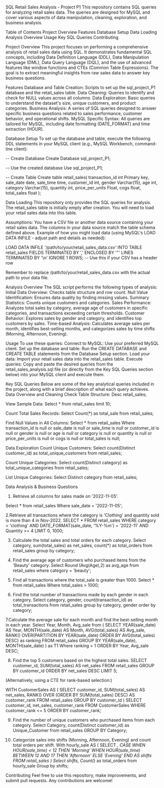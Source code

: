 SQL Retail Sales Analysis - Project P1
This repository contains SQL queries for analyzing retail sales data. The queries are designed for MySQL and cover various aspects of data manipulation, cleaning, exploration, and business analysis.

Table of Contents
Project Overview
Features
Database Setup
Data Loading
Analysis Overview
Usage
Key SQL Queries
Contributing

Project Overview
This project focuses on performing a comprehensive analysis of retail sales data using SQL. It demonstrates fundamental SQL concepts, including Data Definition Language (DDL), Data Manipulation Language (DML), Data Query Language (DQL), and the use of advanced features like window functions and CTEs (Common Table Expressions). The goal is to extract meaningful insights from raw sales data to answer key business questions.

Features
Database and Table Creation: Scripts to set up the sql_project_P1 database and the retail_sales table.
Data Cleaning: Queries to identify and check for NULL values across all columns.
Data Exploration: Basic queries to understand the dataset's size, unique customers, and product categories.
Business Analysis: A series of SQL queries designed to answer specific business questions related to sales performance, customer behavior, and operational shifts.
MySQL Specific Syntax: All queries are tailored for MySQL, including date formatting (DATE_FORMAT) and time extraction (HOUR).

Database Setup
To set up the database and table, execute the following DDL statements in your MySQL client (e.g., MySQL Workbench, command-line client):

-- Create Database
Create Database sql_project_P1;

-- Use the created database
Use sql_project_P1;

-- Create Table
Create table retail_sales(
    transaction_id int Primary key,
    sale_date date,
    sale_time time,
    customer_id int,
    gender Varchar(15),
    age int,
    category Varchar(15),
    quantity int,
    price_per_units Float,
    cogs float,
    total_sales float
);

Data Loading
This repository only provides the SQL queries for analysis. The retail_sales table is initially empty after creation. You will need to load your retail sales data into this table.

Assumptions:
You have a CSV file or another data source containing your retail sales data.
The columns in your data source match the table schema defined above.
Example of how you might load data (using MySQL's LOAD DATA INFILE - adjust path and details as needed):

LOAD DATA INFILE '/path/to/your/retail_sales_data.csv'
INTO TABLE retail_sales
FIELDS TERMINATED BY ','
ENCLOSED BY '"'
LINES TERMINATED BY '\n'
IGNORE 1 ROWS; -- Use this if your CSV has a header row

Remember to replace /path/to/your/retail_sales_data.csv with the actual path to your data file.

Analysis Overview
The SQL script performs the following types of analysis:
Initial Data Overview: Checks table structure and row count.
Null Value Identification: Ensures data quality by finding missing values.
Summary Statistics: Counts unique customers and categories.
Sales Performance: Analyzes total sales by category, average age of customers in specific categories, and transactions exceeding certain thresholds.
Customer Behavior: Explores sales by gender and category, and identifies top customers by sales.
Time-based Analysis: Calculates average sales per month, identifies best-selling months, and categorizes sales by time shifts (Morning, Afternoon, Evening).

Usage
To use these queries:
Connect to MySQL: Use your preferred MySQL client.
Set up the database and table: Run the CREATE DATABASE and CREATE TABLE statements from the Database Setup section.
Load your data: Import your retail sales data into the retail_sales table.
Execute queries: Copy and paste the desired queries from the retail_sales_analysis.sql file (or directly from the Key SQL Queries section below) into your MySQL client and execute them.

Key SQL Queries
Below are some of the key analytical queries included in the project, along with a brief description of what each query achieves.
Data Overview and Cleaning
Check Table Structure:
Desc retail_sales;

View Sample Data:
Select * from retail_sales limit 10;

Count Total Sales Records:
Select Count(*) as total_sale from retail_sales;

Find Null Values in All Columns:
Select * from retail_sales
Where
    transaction_id is null
    or sale_date is null
    or sale_time is null
    or customer_id is null
    or gender is null
    or age is null
    or category is null
    or quantity is null
    or price_per_units is null
    or cogs is null
    or total_sales is null;

Data Exploration
Count Unique Customers:
Select count(Distinct customer_id) as total_unique_customers from retail_sales;

Count Unique Categories:
Select count(Distinct category) as total_unique_categories from retail_sales;

List Unique Categories:
Select Distinct category from retail_sales;

Data Analysis & Business Questions
1. Retrieve all columns for sales made on '2022-11-05'.

Select * from retail_sales
Where sale_date = '2022-11-05';

2.Retrieve all transactions where the category is 'Clothing' and quantity sold is more than 4 in Nov-2022.
SELECT *
FROM retail_sales
WHERE category = 'clothing'
  AND DATE_FORMAT(sale_date, '%Y-%m') = '2022-11'
  AND Quantity >= 4
LIMIT 0, 1000;

3. Calculate the total sales and total orders for each category.
Select
    category,
    sum(total_sales) as net_sales,
    count(*) as total_orders
from retail_sales
group by category;

4. Find the average age of customers who purchased items from the 'Beauty' category.
Select
    Round (Avg(Age),2) as avg_age
from retail_sales
where category = 'beauty';

5. Find all transactions where the total_sale is greater than 1000.
Select * from retail_sales
Where total_sales > 1000;

6. Find the total number of transactions made by each gender in each category.
Select
    category,
    gender,
    count(transaction_id) as total_transactions
from retail_sales
group by
    category,
    gender
order by category;

7.Calculate the average sale for each month and find the best-selling month in each year.
Select Year, Month, Avg_sale
from (
    SELECT
        YEAR(sale_date) AS Year,
        MONTH(sale_date) AS Month,
        AVG(total_sales) AS Avg_sale,
        RANK() OVER(PARTITION BY YEAR(sale_date) ORDER BY AVG(total_sales) DESC) as ranking
    FROM
        retail_sales
    GROUP BY
        YEAR(sale_date), MONTH(sale_date)
) as T1
Where ranking = 1
ORDER BY Year, Avg_sale DESC;

8. Find the top 5 customers based on the highest total sales.
SELECT
    customer_id,
    SUM(total_sales) AS net_sales
FROM
    retail_sales
GROUP BY
    customer_id
ORDER BY
    net_sales DESC
LIMIT 5;

(Alternatively, using a CTE for rank-based selection:)

WITH CustomerSales AS (
    SELECT
        customer_id,
        SUM(total_sales) AS net_sales,
        RANK() OVER (ORDER BY SUM(total_sales) DESC) AS customer_rank
    FROM
        retail_sales
    GROUP BY
        customer_id
)
SELECT
    customer_id,
    net_sales,
    customer_rank
FROM
    CustomerSales
WHERE
    customer_rank <= 5
ORDER BY
    customer_rank;

9. Find the number of unique customers who purchased items from each category.
Select
    Category,
    count(Distinct customer_id) as Unique_Customer
from retail_sales
GROUP BY Category;

10. Categorize sales into shifts (Morning, Afternoon, Evening) and count total orders per shift.
With hourly_sale AS (
    SELECT
        *,
        CASE
            WHEN HOUR(sale_time) < 12 THEN 'Morning'
            WHEN HOUR(sale_time) BETWEEN 12 AND 17 THEN 'Afternoon'
            ELSE 'Evening'
        END AS shifts
    FROM
        retail_sales
)
Select
    shifts,
    Count(*) as total_orders
from hourly_sale
Group by shifts;

Contributing
Feel free to use this repository, make improvements, and submit pull requests. Any contributions are welcome!